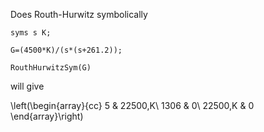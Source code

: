 Does Routh-Hurwitz symbolically

```
syms s K;

G=(4500*K)/(s*(s+261.2));

RouthHurwitzSym(G)
```

will give

\left(\begin{array}{cc}
5 & 22500\,K\\
1306 & 0\\
22500\,K & 0
\end{array}\right)

